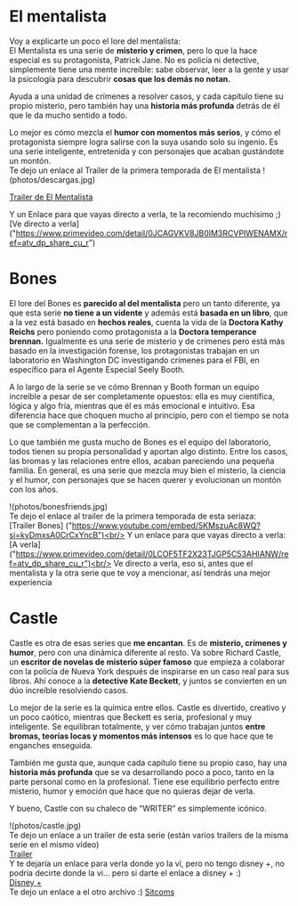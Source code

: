 # El mentalista
Voy a explicarte un poco el lore del mentalista: <br/>
El Mentalista es una serie de <b>misterio y crimen</b>, pero lo que la hace especial es su protagonista, Patrick Jane. No es policía ni detective, simplemente tiene una mente increíble: sabe observar, leer a la gente y usar la psicología para descubrir <b>cosas que los demás no notan.</b>

Ayuda a una unidad de crímenes a resolver casos, y cada capítulo tiene su propio misterio, pero también hay una <b>historia más profunda</b> detrás de él que le da mucho sentido a todo.

Lo mejor es cómo mezcla el <b>humor con momentos más serios</b>, y cómo el protagonista siempre logra salirse con la suya usando solo su ingenio. Es una serie inteligente, entretenida y con personajes que acaban gustándote un montón.<br/>
Te dejo un enlace al Trailer de la primera temporada de El mentalista
!(photos/descargas.jpg)

[Trailer de El Mentalista]("https://www.youtube.com/embed/tCpWApgVqbc?si=j60xiYQXvE5qloBg")

Y un Enlace para que vayas directo a verla, te la recomiendo muchísimo ;)
[Ve directo a verla] ("https://www.primevideo.com/detail/0JCAGVKV8JB0IM3RCVPIWENAMX/ref=atv_dp_share_cu_r")

# Bones 
El lore del Bones es <b>parecido al del mentalista</b> pero un tanto diferente, ya que esta serie <b>no tiene a un vidente</b> y además está <b>basada en un libro</b>, que a la vez está basado en <b>hechos reales</b>, cuenta la vida de la <b>Doctora Kathy Reichs</b> pero poniendo como protagonista a la <b>Doctora temperance brennan.</b>
Igualmente es una serie de misterio y de crímenes pero está más basado en la investigación forense, los protagonistas trabajan en un laboratorio en Washington DC investigando crímenes para el FBI, en específico para el Agente Especial Seely Booth.

A lo largo de la serie se ve cómo Brennan y Booth forman un equipo increíble a pesar de ser completamente opuestos: ella es muy científica, lógica y algo fría, mientras que él es más emocional e intuitivo. Esa diferencia hace que choquen mucho al principio, pero con el tiempo se nota que se complementan a la perfección.

Lo que también me gusta mucho de Bones es el equipo del laboratorio, todos tienen su propia personalidad y aportan algo distinto. Entre los casos, las bromas y las relaciones entre ellos, acaban pareciendo una pequeña familia.
En general, es una serie que mezcla muy bien el misterio, la ciencia y el humor, con personajes que se hacen querer y evolucionan un montón con los años.

!(photos/bonesfriends.jpg)<br/>
Te dejo el enlace al trailer de la primera temporada de esta seriaza:<br/>
[Trailer Bones] ("https://www.youtube.com/embed/5KMszuAc8WQ?si=kyDmxsA0CrCxYncB")<br/>
Y un enlace para que vayas directo a verla:<br/>
[A verla] ("https://www.primevideo.com/detail/0LCOF5TF2X23TJGP5C53AHIANW/ref=atv_dp_share_cu_r")<br/>
Ve directo a verla, eso si, antes que el mentalista y la otra serie que te voy a mencionar, así tendrás una mejor experiencia

# Castle

Castle es otra de esas series que <b>me encantan</b>. Es de <b>misterio, crímenes y humor</b>, pero con una dinámica diferente al resto. Va sobre Richard Castle, un <b>escritor de novelas de misterio súper famoso</b> que empieza a colaborar con la policía de Nueva York después de inspirarse en un caso real para sus libros. Ahí conoce a la <b>detective Kate Beckett</b>, y juntos se convierten en un dúo increíble resolviendo casos.

Lo mejor de la serie es la química entre ellos. Castle es divertido, creativo y un poco caótico, mientras que Beckett es seria, profesional y muy inteligente. Se equilibran totalmente, y ver cómo trabajan juntos <b>entre bromas, teorías locas y momentos más intensos</b> es lo que hace que te enganches enseguida.

También me gusta que, aunque cada capítulo tiene su propio caso, hay una <b>historia más profunda</b> que se va desarrollando poco a poco, tanto en la parte personal como en la profesional. Tiene ese equilibrio perfecto entre misterio, humor y emoción que hace que no quieras dejar de verla.

Y bueno, Castle con su chaleco de “WRITER” es simplemente icónico.
 
!(photos/castle.jpg)<br/>
Te dejo un enlace a un trailer de esta serie (están varios trailers de la misma serie en el mismo vídeo)<br/>
[Trailer]("https://www.youtube.com/embed/1CGTIrP1DqI?si=as6pL7-VzmYRdknX")
<br/>
Y te dejaría un enlace para verla donde yo la ví, pero no tengo disney +, no podría decirte donde la vi... pero si darte el enlace a disney + :)<br/>
[Disney +]("https://www.disneyplus.com/es-es/browse/entity-30fb4e12-5a72-4fe6-85ff-ddb5e88d1a65")
<br/>
Te dejo un enlace a el otro archivo  :) 
[Sitcoms](sitcoms.md)

